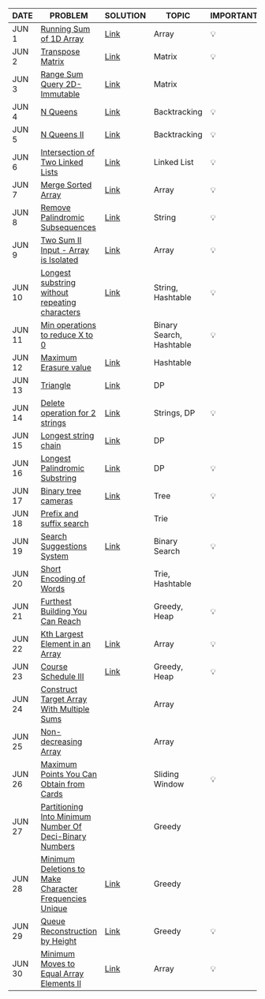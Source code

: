 |DATE|PROBLEM|SOLUTION|TOPIC|IMPORTANT|
|----|-----|----------|---------|---------|
|JUN 1| [Running Sum of 1D Array](https://leetcode.com/problems/running-sum-of-1d-array/)|[Link](https://github.com/utkarsh006/LeetCode-Grind/blob/main/JUNE%20CHALLENGES/JUN%201_Running%20Sum%20of%201d%20Array.cpp)|Array|💡|
|JUN 2| [Transpose Matrix](https://leetcode.com/problems/transpose-matrix/)|[Link](https://github.com/utkarsh006/LeetCode-Grind/blob/main/JUNE%20CHALLENGES/JUN%202_Transpose%20Matrix.cpp)|Matrix|💡|
|JUN 3| [Range Sum Query 2D- Immutable](https://leetcode.com/problems/range-sum-query-2d-immutable/)|[Link](https://github.com/utkarsh006/LeetCode-Grind/blob/main/JUNE%20CHALLENGES/JUN%203_Range%20Sum%20Query%202D%20Immutable.cpp)|Matrix|
|JUN 4| [N Queens](https://leetcode.com/problems/n-queens/)|[Link](https://github.com/utkarsh006/LeetCode-Grind/blob/main/JUNE%20CHALLENGES/JUN%204_nQueens.cpp)|Backtracking|💡|
|JUN 5| [N Queens II](https://leetcode.com/problems/n-queens-ii/)|[Link](https://github.com/utkarsh006/LeetCode-Grind/blob/main/JUNE%20CHALLENGES/JUN%205_nQueens%20II.cpp)|Backtracking|💡|
|JUN 6| [Intersection of Two Linked Lists](https://leetcode.com/problems/intersection-of-two-linked-lists/)|[Link](https://github.com/utkarsh006/LeetCode-Grind/blob/main/JUNE%20CHALLENGES/JUN%206_Intersection%20of%20Two%20Linked%20Lists.cpp)|Linked List|💡|
|JUN 7| [Merge Sorted Array](https://leetcode.com/problems/merge-sorted-array/)|[Link](https://github.com/utkarsh006/LeetCode-Grind/blob/main/JUNE%20CHALLENGES/JUN%207_Merge%20Sorted%20Array.cpp)|Array|💡|
|JUN 8| [Remove Palindromic Subsequences](https://leetcode.com/problems/remove-palindromic-subsequences/)|[Link](https://github.com/utkarsh006/LeetCode-Grind/blob/main/JUNE%20CHALLENGES/JUN%208_Remove%20Palindromic%20Subsequences.cpp)|String|💡|
|JUN 9| [Two Sum II Input - Array is Isolated](https://leetcode.com/problems/two-sum-ii-input-array-is-sorted/)|[Link](https://github.com/utkarsh006/LeetCode-Grind/blob/main/JUNE%20CHALLENGES/JUN%209_Two%20Sum%20II%20-%20Input%20Array%20Is%20Sorted.cpp)|Array|💡|
|JUN 10| [Longest substring without repeating characters](https://leetcode.com/problems/longest-substring-without-repeating-characters/)|[Link](https://github.com/utkarsh006/LeetCode-Grind/blob/main/JUNE%20CHALLENGES/JUN%2010_Longest%20Substring%20Without%20Repeating%20Characters.cpp)|String, Hashtable|💡|
|JUN 11| [Min operations to reduce X to 0](https://leetcode.com/problems/minimum-operations-to-reduce-x-to-zero/)||Binary Search, Hashtable|💡|
|JUN 12| [Maximum Erasure value](https://leetcode.com/problems/maximum-erasure-value/)|[Link](https://github.com/utkarsh006/LeetCode-Grind/blob/main/JUNE%20CHALLENGES/JUN%2012_Maximum%20Erasure%20Value.cpp)|Hashtable|
|JUN 13| [Triangle](https://leetcode.com/problems/triangle/)|[Link](https://github.com/utkarsh006/LeetCode-Grind/blob/main/JUNE%20CHALLENGES/JUN%2013_Triangle.md)|DP|
|JUN 14| [Delete operation for 2 strings](https://leetcode.com/problems/delete-operation-for-two-strings/)|[Link](https://github.com/utkarsh006/LeetCode-Grind/blob/main/JUNE%20CHALLENGES/JUN%2014_Delete%20Operation%20for%20Two%20Strings.cpp)|Strings, DP|💡|
|JUN 15| [Longest string chain](https://leetcode.com/problems/longest-string-chain/)|[Link](https://github.com/utkarsh006/LeetCode-Grind/blob/main/JUNE%20CHALLENGES/JUN%2015_Longest%20String%20Chain.cpp)|DP|
|JUN 16| [Longest Palindromic Substring](https://leetcode.com/problems/longest-palindromic-substring/)|[Link](https://github.com/utkarsh006/LeetCode-Grind/blob/main/JUNE%20CHALLENGES/JUN%2016_Longest%20Palindromic%20Substring.cpp)|DP| 💡 |
|JUN 17| [Binary tree cameras](https://leetcode.com/problems/binary-tree-cameras/)|[Link](https://github.com/utkarsh006/LeetCode-Grind/blob/main/JUNE%20CHALLENGES/JUN%2017_Binary%20tree%20cameras.cpp)|Tree|💡|
|JUN 18| [Prefix and suffix search](https://leetcode.com/problems/prefix-and-suffix-search/)||Trie|
|JUN 19| [Search Suggestions System](https://leetcode.com/problems/search-suggestions-system/)|[Link](https://github.com/utkarsh006/LeetCode-Grind/blob/main/JUNE%20CHALLENGES/JUN%2019_Search%20Suggestions%20System.md)|Binary Search|💡|
|JUN 20| [Short Encoding of Words](https://leetcode.com/problems/short-encoding-of-words/)||Trie, Hashtable|
|JUN 21| [Furthest Building You Can Reach](https://leetcode.com/problems/furthest-building-you-can-reach/)||Greedy, Heap|💡|
|JUN 22| [Kth Largest Element in an Array](https://leetcode.com/problems/kth-largest-element-in-an-array/)|[Link](https://github.com/utkarsh006/LeetCode-Grind/blob/main/JUNE%20CHALLENGES/JUN%2022_Kth%20Largest%20Element%20in%20an%20Array.cpp)|Array|💡|
|JUN 23| [Course Schedule III](https://leetcode.com/problems/course-schedule-iii/)|[Link](https://github.com/utkarsh006/LeetCode-Grind/blob/main/JUNE%20CHALLENGES/JUN%2023_Course%20Schedule%20III.cpp)|Greedy, Heap|💡|
|JUN 24| [Construct Target Array With Multiple Sums](https://leetcode.com/problems/construct-target-array-with-multiple-sums/)||Array|
|JUN 25| [Non-decreasing Array](https://leetcode.com/problems/non-decreasing-array/)||Array|
|JUN 26| [Maximum Points You Can Obtain from Cards](https://leetcode.com/problems/maximum-points-you-can-obtain-from-cards/)||Sliding Window|💡|
|JUN 27| [Partitioning Into Minimum Number Of Deci-Binary Numbers](https://leetcode.com/problems/partitioning-into-minimum-number-of-deci-binary-numbers/)||Greedy|
|JUN 28| [Minimum Deletions to Make Character Frequencies Unique](https://leetcode.com/problems/minimum-deletions-to-make-character-frequencies-unique/)|[Link](https://github.com/utkarsh006/LeetCode-Grind/blob/main/JUNE%20CHALLENGES/JUN%2028_Minimum%20Deletions%20to%20Make%20Character%20Frequencies%20Unique.cpp)|Greedy|
|JUN 29| [Queue Reconstruction by Height](https://leetcode.com/problems/queue-reconstruction-by-height/)|[Link](https://github.com/utkarsh006/LeetCode-Grind/blob/main/JUNE%20CHALLENGES/Jun%2029_Queue%20Reconstruction%20by%20Height.cpp)|Greedy|💡|
|JUN 30| [Minimum Moves to Equal Array Elements II](https://leetcode.com/problems/minimum-moves-to-equal-array-elements-ii/)|[Link](https://github.com/utkarsh006/LeetCode-Grind/blob/main/JUNE%20CHALLENGES/JUN%2030_Minimum%20Moves%20to%20Equal%20Array%20Elements%20II.cpp)|Array|💡|
